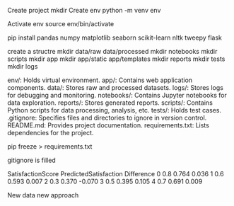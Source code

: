 Create project mkdir
Create env python -m venv env

Activate env source env/bin/activate

pip install pandas numpy matplotlib seaborn scikit-learn nltk tweepy flask

create a structre 
mkdir data/raw data/processed
mkdir notebooks
mkdir scripts
mkdir app
mkdir app/static app/templates
mkdir reports
mkdir tests
mkdir logs


env/: Holds virtual environment.
app/: Contains web application components.
data/: Stores raw and processed datasets.
logs/: Stores logs for debugging and monitoring.
notebooks/: Contains Jupyter notebooks for data exploration.
reports/: Stores generated reports.
scripts/: Contains Python scripts for data processing, analysis, etc.
tests/: Holds test cases.
.gitignore: Specifies files and directories to ignore in version control.
README.md: Provides project documentation.
requirements.txt: Lists dependencies for the project.

pip freeze > requirements.txt

gitignore is filled

SatisfactionScore  PredictedSatisfaction  Difference
0                0.8                  0.764       0.036
1                0.6                  0.593       0.007
2                0.3                  0.370      -0.070
3                0.5                  0.395       0.105
4                0.7                  0.691       0.009

New data new approach
